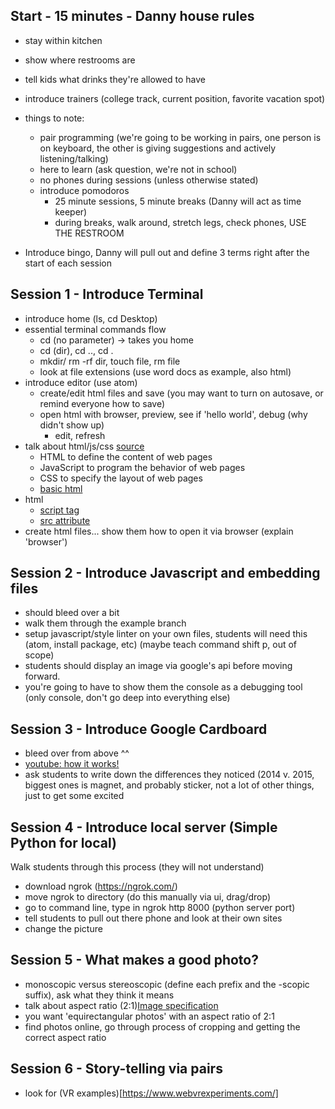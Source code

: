 ## Start - 15 minutes - Danny house rules
  - stay within kitchen
  - show where restrooms are
  - tell kids what drinks they're allowed to have
  - introduce trainers (college track, current position, favorite vacation spot)

  - things to note:
    * pair programming (we're going to be working in pairs, one person is on keyboard, the other is giving suggestions and actively listening/talking)
    * here to learn (ask question, we're not in school)
    * no phones during sessions (unless otherwise stated)
    * introduce pomodoros
      * 25 minute sessions, 5 minute breaks (Danny will act as time keeper)
      * during breaks, walk around, stretch legs, check phones, USE THE RESTROOM

  - Introduce bingo, Danny will pull out and define 3 terms right after the start of each session

## Session 1 - Introduce Terminal
  - introduce home (ls, cd Desktop)
  - essential terminal commands flow
    - cd (no parameter) -> takes you home
    - cd (dir), cd .., cd .
    - mkdir/ rm -rf dir, touch file, rm file
    - look at file extensions (use word docs as example, also html)
  - introduce editor (use atom)
    - create/edit html files and save (you may want to turn on autosave, or remind everyone how to save)
    - open html with browser, preview, see if 'hello world', debug (why didn't show up)
      - edit, refresh
  - talk about html/js/css [source](https://www.w3schools.com/js/default.asp)
    - HTML to define the content of web pages
    - JavaScript to program the behavior of web pages
    - CSS to specify the layout of web pages
    - [basic html](https://www.w3schools.com/html/html_basic.asp)
  - html
    - [script tag](https://www.w3schools.com/tags/tag_script.asp)
    - [src attribute](https://www.w3schools.com/tags/att_script_src.asp)
  - create html files... show them how to open it via browser (explain 'browser')

## Session 2 - Introduce Javascript and embedding files
  - should bleed over a bit
  - walk them through the example branch
  - setup javascript/style linter on your own files, students will need this (atom, install package, etc) (maybe teach command shift p, out of scope)
  - students should display an image via google's api before moving forward.
  - you're going to have to show them the console as a debugging tool (only console, don't go deep into everything else)

## Session 3 - Introduce Google Cardboard
  - bleed over from above ^^
  - [youtube: how it works!](https://www.youtube.com/watch?v=SxAj2lyX4oU)
  - ask students to write down the differences they noticed (2014 v. 2015, biggest ones is magnet, and probably sticker, not a lot of other things, just to get some excited

## Session 4 - Introduce local server (Simple Python for local)
 Walk students through this process (they will not understand)
 - download ngrok (https://ngrok.com/)
 - move ngrok to directory (do this manually via ui, drag/drop)
 - go to command line, type in ngrok http 8000 (python server port)
 - tell students to pull out there phone and look at their own sites
 - change the picture

## Session 5 - What makes a good photo?
  - monoscopic versus stereoscopic (define each prefix and the -scopic suffix), ask what they think it means
  - talk about aspect ratio (2:1)[Image specification](https://developers.google.com/vr/concepts/vrview#image_specifications)
  - you want 'equirectangular photos' with an aspect ratio of 2:1
  - find photos online, go through process of cropping and getting the correct aspect ratio

## Session 6 - Story-telling via pairs
* look for (VR examples)[https://www.webvrexperiments.com/]
